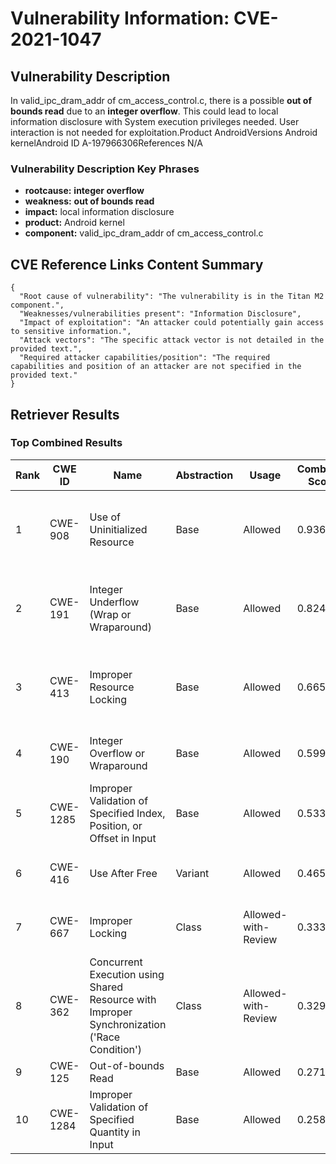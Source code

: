 # Vulnerability Information: CVE-2021-1047

## Vulnerability Description
In valid_ipc_dram_addr of cm_access_control.c, there is a possible **out of bounds read** due to an **integer overflow**. This could lead to local information disclosure with System execution privileges needed. User interaction is not needed for exploitation.Product AndroidVersions Android kernelAndroid ID A-197966306References N/A

### Vulnerability Description Key Phrases
- **rootcause:** **integer overflow**
- **weakness:** **out of bounds read**
- **impact:** local information disclosure
- **product:** Android kernel
- **component:** valid_ipc_dram_addr of cm_access_control.c

## CVE Reference Links Content Summary
```
{
  "Root cause of vulnerability": "The vulnerability is in the Titan M2 component.",
  "Weaknesses/vulnerabilities present": "Information Disclosure",
  "Impact of exploitation": "An attacker could potentially gain access to sensitive information.",
  "Attack vectors": "The specific attack vector is not detailed in the provided text.",
  "Required attacker capabilities/position": "The required capabilities and position of an attacker are not specified in the provided text."
}
```

## Retriever Results

### Top Combined Results

| Rank | CWE ID | Name | Abstraction | Usage | Combined Score | Retrievers | Individual Scores |
|------|--------|------|-------------|-------|---------------|------------|-------------------|
| 1 | CWE-908 | Use of Uninitialized Resource | Base | Allowed | 0.9368 | dense, sparse, graph | dense: 0.595, sparse: 0.492, graph: 1.000 |
| 2 | CWE-191 | Integer Underflow (Wrap or Wraparound) | Base | Allowed | 0.8247 | dense, sparse, graph | dense: 0.616, sparse: 0.523, graph: 0.607 |
| 3 | CWE-413 | Improper Resource Locking | Base | Allowed | 0.6658 | dense, sparse, graph | dense: 0.602, sparse: 0.249, graph: 0.622 |
| 4 | CWE-190 | Integer Overflow or Wraparound | Base | Allowed | 0.5990 | dense, sparse | dense: 0.616, sparse: 0.508 |
| 5 | CWE-1285 | Improper Validation of Specified Index, Position, or Offset in Input | Base | Allowed | 0.5331 | dense, sparse | dense: 0.589, sparse: 0.417 |
| 6 | CWE-416 | Use After Free | Variant | Allowed | 0.4654 | sparse, graph | sparse: 0.426, graph: 0.729 |
| 7 | CWE-667 | Improper Locking | Class | Allowed-with-Review | 0.3337 | dense, sparse | dense: 0.572, sparse: 0.492 |
| 8 | CWE-362 | Concurrent Execution using Shared Resource with Improper Synchronization ('Race Condition') | Class | Allowed-with-Review | 0.3294 | dense, sparse | dense: 0.573, sparse: 0.479 |
| 9 | CWE-125 | Out-of-bounds Read | Base | Allowed | 0.2714 | sparse | sparse: 0.474 |
| 10 | CWE-1284 | Improper Validation of Specified Quantity in Input | Base | Allowed | 0.2581 | sparse | sparse: 0.451 |

